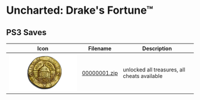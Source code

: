 # Uncharted: Drake's Fortune™

## PS3 Saves

| Icon | Filename | Description |
|------|----------|-------------|
| ![Uncharted: Drake's Fortune™](ICON0.PNG) | [00000001.zip](00000001.zip) | unlocked all treasures, all cheats available |
